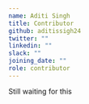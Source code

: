 ```yaml
---
name: Aditi Singh
title: Contributor
github: aditissigh24
twitter: ""
linkedin: ""
slack: ""
joining_date: ""
role: contributor
---
```


Still waiting for this
